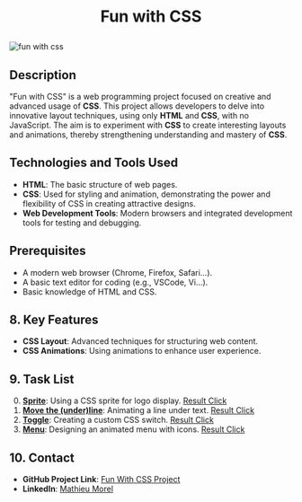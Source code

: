 # <p align="center">Fun with CSS</p>

![fun with css](https://github.com/MathieuMorel62/holbertonschool-Fun-with-CSS/assets/113856302/1df7f330-a315-4720-a2a6-822e2353d4f0)


## Description
"Fun with CSS" is a web programming project focused on creative and advanced usage of **CSS**. This project allows developers to delve into innovative layout techniques, using only **HTML** and **CSS**, with no JavaScript. The aim is to experiment with **CSS** to create interesting layouts and animations, thereby strengthening understanding and mastery of **CSS**.

## Technologies and Tools Used
- **HTML**: The basic structure of web pages.
- **CSS**: Used for styling and animation, demonstrating the power and flexibility of CSS in creating attractive designs.
- **Web Development Tools**: Modern browsers and integrated development tools for testing and debugging.

## Prerequisites
- A modern web browser (Chrome, Firefox, Safari...).
- A basic text editor for coding (e.g., VSCode, Vi...).
- Basic knowledge of HTML and CSS.

## 8. Key Features
- **CSS Layout**: Advanced techniques for structuring web content.
- **CSS Animations**: Using animations to enhance user experience.

## 9. Task List
0. [**Sprite**](https://github.com/MathieuMorel62/holbertonschool-Fun-with-CSS/blob/main/0-styles.css): Using a CSS sprite for logo display. [Result Click](https://mathieumorel62.github.io/holbertonschool-Fun-with-CSS/0-index.html)
1. [**Move the (under)line**](https://github.com/MathieuMorel62/holbertonschool-Fun-with-CSS/blob/main/1-styles.css): Animating a line under text. [Result Click](https://mathieumorel62.github.io/holbertonschool-Fun-with-CSS/1-index.html)
2. [**Toggle**](https://github.com/MathieuMorel62/holbertonschool-Fun-with-CSS/blob/main/2-styles.css): Creating a custom CSS switch. [Result Click](https://mathieumorel62.github.io/holbertonschool-Fun-with-CSS/2-index.html)
3. [**Menu**](https://github.com/MathieuMorel62/holbertonschool-Fun-with-CSS/blob/main/3-styles.css): Designing an animated menu with icons. [Result Click](https://mathieumorel62.github.io/holbertonschool-Fun-with-CSS/3-index.html)

## 10. Contact
- **GitHub Project Link**: [Fun With CSS Project](https://github.com/MathieuMorel62/holbertonschool-Fun-with-CSS)
- **LinkedIn**: [Mathieu Morel](https://www.linkedin.com/in/mathieu-morel-9ab457261/)
